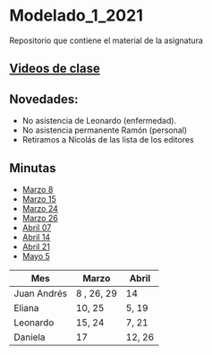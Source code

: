 # Modelado\_1_2021
Repositorio que contiene el material de la asignatura

## [Videos de clase](https://drive.google.com/drive/folders/1fIgm-Z1lr8rRgyufmapgvj6V9Nx8j5Un?usp=sharing)

## Novedades:
* No asistencia de Leonardo (enfermedad).
* No asistencia permanente Ramón (personal)
* Retiramos a Nicolás de las lista de los editores


## Minutas

* [Marzo 8](https://github.com/juan-pineda/Modelado_1_2021/blob/main/Minutas/03_08_Juan.md)
* [Marzo 15](https://github.com/juan-pineda/Modelado_1_2021/blob/main/Minutas/03_15_LEO.md)
* [Marzo 24](https://github.com/juan-pineda/Modelado_1_2021/blob/main/Minutas/03_24_NICOLAS.md)
* [Marzo 26](https://github.com/juan-pineda/Modelado_1_2021/blob/main/Minutas/03_26_Juan.md)
* [Abril 07](https://github.com/juan-pineda/Modelado_1_2021/blob/main/Minutas/04_07_LEO.md)
* [Abril 14](https://github.com/juan-pineda/Modelado_1_2021/blob/main/Minutas/04_14_Juan.md)
* [Abril 21](https://github.com/juan-pineda/Modelado_1_2021/blob/main/Minutas/04_21_LEO.md)
* [Mayo 5](https://github.com/juan-pineda/Modelado_1_2021/blob/main/Minutas/05_05_Juan.md)


| Mes         | Marzo          | Abril           |
| ------------| ---------------| --------------- |
| Juan Andrés | 8 , 26, 29     | 14              |
| Eliana      | 10, 25         | 5, 19           |
| Leonardo    | 15, 24         | 7, 21           |
| Daniela     | 17             | 12, 26          |


